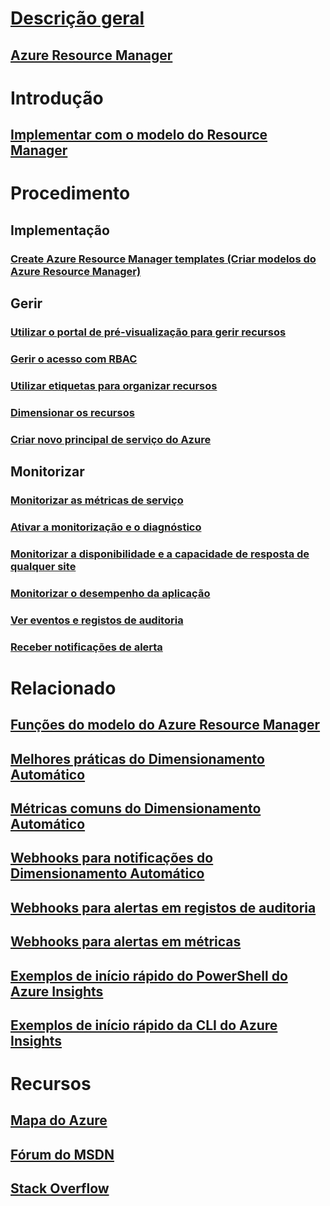 # [Descrição geral](../azure-portal-overview.md)
## [Azure Resource Manager](../azure-resource-manager/resource-group-overview.md)

# Introdução
## [Implementar com o modelo do Resource Manager](../azure-resource-manager/resource-group-template-deploy.md)

# Procedimento
## Implementação
### [Create Azure Resource Manager templates (Criar modelos do Azure Resource Manager)](../azure-resource-manager/resource-group-authoring-templates.md)

## Gerir
### [Utilizar o portal de pré-visualização para gerir recursos](../azure-resource-manager/resource-group-portal.md)
### [Gerir o acesso com RBAC](../active-directory/role-based-access-control-configure.md)
### [Utilizar etiquetas para organizar recursos](../azure-resource-manager/resource-group-using-tags.md)
### [Dimensionar os recursos](../monitoring-and-diagnostics/insights-how-to-scale.md)
### [Criar novo principal de serviço do Azure](../azure-resource-manager/resource-group-create-service-principal-portal.md)
## Monitorizar
### [Monitorizar as métricas de serviço](../monitoring-and-diagnostics/insights-how-to-customize-monitoring.md)
### [Ativar a monitorização e o diagnóstico](../monitoring-and-diagnostics/insights-how-to-use-diagnostics.md)
### [Monitorizar a disponibilidade e a capacidade de resposta de qualquer site](../application-insights/app-insights-monitor-web-app-availability.md)
### [Monitorizar o desempenho da aplicação](../application-insights/app-insights-azure-web-apps.md)
### [Ver eventos e registos de auditoria](../monitoring-and-diagnostics/insights-debugging-with-events.md)
### [Receber notificações de alerta](../monitoring-and-diagnostics/insights-receive-alert-notifications.md)

# Relacionado
## [Funções do modelo do Azure Resource Manager](../azure-resource-manager/resource-group-template-functions.md)
## [Melhores práticas do Dimensionamento Automático](../monitoring-and-diagnostics/insights-autoscale-best-practices.md)
## [Métricas comuns do Dimensionamento Automático](../monitoring-and-diagnostics/insights-autoscale-common-metrics.md)
## [Webhooks para notificações do Dimensionamento Automático](../monitoring-and-diagnostics/insights-autoscale-to-webhook-email.md)
## [Webhooks para alertas em registos de auditoria](../monitoring-and-diagnostics/insights-auditlog-to-webhook-email.md)
## [Webhooks para alertas em métricas](../monitoring-and-diagnostics/insights-webhooks-alerts.md)
## [Exemplos de início rápido do PowerShell do Azure Insights](../monitoring-and-diagnostics/insights-powershell-samples.md)
## [Exemplos de início rápido da CLI do Azure Insights](../monitoring-and-diagnostics/insights-cli-samples.md)

# Recursos
## [Mapa do Azure](https://azure.microsoft.com/roadmap/?category=monitoring-management)
## [Fórum do MSDN](https://social.msdn.microsoft.com/Forums/en-US/home?forum=windowsazuremanagement) 
## [Stack Overflow](http://stackoverflow.com/questions/tagged/azure-management-portal)





